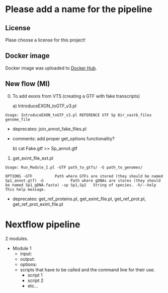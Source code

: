 # Please add a name for the pipeline

## License
Plase choose a license for this project!

## Docker image
Docker image was uploaded to [Docker Hub](https://cloud.docker.com/u/biocorecrg/repository/docker/biocorecrg/exon_intron_pipe). 


## New flow (MI)

0) To add exons from VTS (creating a GTF with fake transcripts)

     a) IntroduceEXON_toGTF_v3.pl 

`Usage: IntroduceEXON_toGTF_v3.pl REFERENCE GTF Sp Dir_vastb_files genome_file`

* deprecates: join_annot_fake_files.pl
* comments: add proper get_options functionality?

     b) cat Fake.gtf >> Sp_annot.gtf


1) get_exint_file_ext.pl 

`Usage: Run_Module_I.pl -GTF path_to_gtfs/ -G path_to_genomes/`

`OPTIONS
     -GTF          Path where GTFs are stored (they should be named Sp1_annot.gtf)
     -G            Path where gDNAs are stores (they should be named Sp1_gDNA.fasta)
     -sp Sp1,Sp2   String of species.
     -h/--help     This help message.`


* deprecates: get_ref_proteins.pl, get_exint_file.pl, get_ref_prot.pl, get_ref_prot_exint_file.pl

# Nextflow pipeline
2 modules.

* Module 1
     * input:
     * output:
     * options:
     * scripts that have to be called and the command line for their use.
          * script 1
          * script 2
          * etc...
